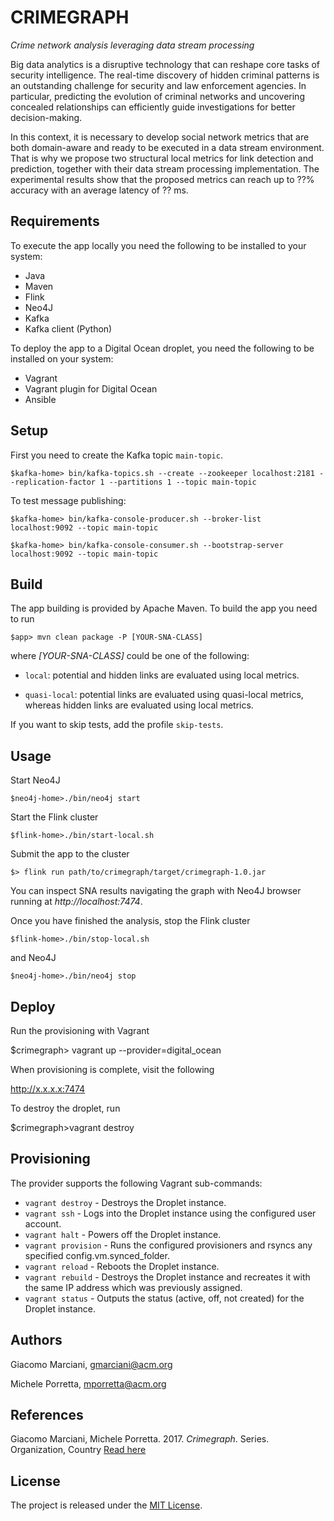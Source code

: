 # CRIMEGRAPH

*Crime network analysis leveraging data stream processing*

Big data analytics is a disruptive technology that can reshape core tasks of security intelligence.
The real-time discovery of hidden criminal patterns is an outstanding challenge for security and law enforcement agencies.
In particular, predicting the evolution of criminal networks and uncovering concealed relationships can efficiently guide investigations for better decision-making.

In this context, it is necessary to develop social network metrics that are both domain-aware and ready to be executed in a data stream environment.
That is why we propose two structural local metrics for link detection and prediction, together with their data stream processing implementation.
The experimental results show that the proposed metrics can reach up to ??\% accuracy with an average latency of ?? ms.

## Requirements
To execute the app locally you need the following to be installed to your system:

* Java
* Maven
* Flink
* Neo4J
* Kafka
* Kafka client (Python)

To deploy the app to a Digital Ocean droplet, you need the following to be installed on your system:
* Vagrant
* Vagrant plugin for Digital Ocean
* Ansible

## Setup
First you need to create the Kafka topic `main-topic`.

    $kafka-home> bin/kafka-topics.sh --create --zookeeper localhost:2181 --replication-factor 1 --partitions 1 --topic main-topic

To test message publishing:

    $kafka-home> bin/kafka-console-producer.sh --broker-list localhost:9092 --topic main-topic

    $kafka-home> bin/kafka-console-consumer.sh --bootstrap-server localhost:9092 --topic main-topic


## Build
The app building is provided by Apache Maven. To build the app you need to run

    $app> mvn clean package -P [YOUR-SNA-CLASS]

where *[YOUR-SNA-CLASS]* could be one of the following:

* `local`: potential and hidden links are evaluated using local metrics.

* `quasi-local`: potential links are evaluated using quasi-local metrics, whereas hidden links are evaluated using local metrics.

If you want to skip tests, add the profile `skip-tests`.


## Usage
Start Neo4J

    $neo4j-home>./bin/neo4j start

Start the Flink cluster

    $flink-home>./bin/start-local.sh

Submit the app to the cluster

    $> flink run path/to/crimegraph/target/crimegraph-1.0.jar

You can inspect SNA results navigating the graph with Neo4J browser running at *http://localhost:7474*.

Once you have finished the analysis, stop the Flink cluster

    $flink-home>./bin/stop-local.sh

and Neo4J

    $neo4j-home>./bin/neo4j stop

## Deploy
Run the provisioning with Vagrant

  $crimegraph> vagrant up --provider=digital_ocean

When provisioning is complete, visit the following

  http://x.x.x.x:7474

To destroy the droplet, run

  $crimegraph>vagrant destroy

## Provisioning
The provider supports the following Vagrant sub-commands:

* `vagrant destroy` - Destroys the Droplet instance.
* `vagrant ssh` - Logs into the Droplet instance using the configured user account.
* `vagrant halt` - Powers off the Droplet instance.
* `vagrant provision` - Runs the configured provisioners and rsyncs any specified config.vm.synced_folder.
* `vagrant reload` - Reboots the Droplet instance.
* `vagrant rebuild` - Destroys the Droplet instance and recreates it with the same IP address which was previously assigned.
* `vagrant status` - Outputs the status (active, off, not created) for the Droplet instance.


## Authors
Giacomo Marciani, [gmarciani@acm.org](mailto:gmarciani@acm.org)

Michele Porretta, [mporretta@acm.org](mailto:mporretta@acm.org)


## References
Giacomo Marciani, Michele Porretta. 2017. *Crimegraph*. Series. Organization, Country [Read here](https://gmarciani.com)


## License
The project is released under the [MIT License](https://opensource.org/licenses/MIT).
